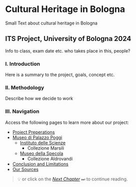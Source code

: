 # Cultural Heritage in Bologna
Small Text about cultural heritage in Bologna

## ITS Project, University of Bologna 2024
Info to class, exam date etc. who takes place in this, people?

### I. Introduction
Here is a summary to the project, goals, concept etc.

### II. Methodology
Describe how we decide to work

### III. Navigation
Access the following pages to learn more about our project:

- [Project Preperations](Project-Prep.md)
- [Museo di Palazzo Poggi](Poggi.md)
  - [Instituto delle Scienze](Scienze.md)
    - Collezione Marsili
  - [Museo della Specola](Specola.md)
    - Collezione Aldrovandi
- [Conclusion and Limitations](Conslusion.md)
- [Our Sources](Sources.md)

> 💡 or click on the [*Next Chapter*](Project-Prep.md) ⏭ to continue reading.
